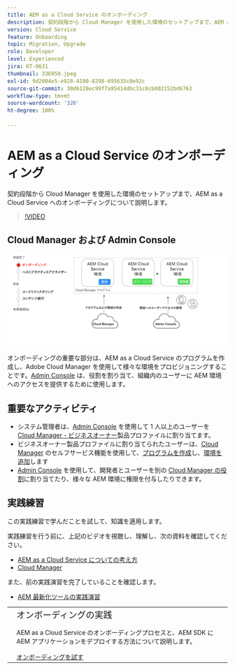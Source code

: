 ```yaml
---
title: AEM as a Cloud Service のオンボーディング
description: 契約段階から Cloud Manager を使用した環境のセットアップまで、AEM as a Cloud Service へのオンボーディングについて説明します。
version: Cloud Service
feature: Onboarding
topic: Migration, Upgrade
role: Developer
level: Experienced
jira: KT-8631
thumbnail: 336959.jpeg
exl-id: 9d2004e5-e928-4190-8298-695635c8e92c
source-git-commit: 30d6120ec99f7a95414dbc31c0cb002152bd6763
workflow-type: tm+mt
source-wordcount: '326'
ht-degree: 100%

---
```


# AEM as a Cloud Service のオンボーディング

契約段階から Cloud Manager を使用した環境のセットアップまで、AEM as a Cloud Service へのオンボーディングについて説明します。

>[!VIDEO](https://video.tv.adobe.com/v/336959?quality=12&learn=on)

## Cloud Manager および Admin Console

![オンボーディングの全体図](assets/onboarding-diagram.png)

オンボーディングの重要な部分は、AEM as a Cloud Service のプログラムを作成し、Adobe Cloud Manager を使用して様々な環境をプロビジョニングすることです。[Admin Console](https://adminconsole.adobe.com/) は、役割を割り当て、組織内のユーザーに AEM 環境へのアクセスを提供するために使用します。

## 重要なアクティビティ

+ システム管理者は、[Admin Console](https://adminconsole.adobe.com/) を使用して 1 人以上のユーザーを [Cloud Manager - ビジネスオーナー](https://experienceleague.adobe.com/docs/experience-manager-cloud-manager/using/requirements/setting-up-users-and-roles.html?lang=ja)製品プロファイルに割り当てます。
+ ビジネスオーナー製品プロファイルに割り当てられたユーザーは、[Cloud Manager](https://experienceleague.adobe.com/docs/experience-manager-cloud-manager/using/introduction-to-cloud-manager.html?lang=ja) のセルフサービス機能を使用して、[プログラムを作成](https://experienceleague.adobe.com/docs/experience-manager-cloud-service/content/implementing/using-cloud-manager/programs/creating-production-programs.html?lang=ja)し、[環境を追加](https://experienceleague.adobe.com/docs/experience-manager-cloud-service/implementing/using-cloud-manager/manage-environments.html?lang=ja)します
+ [Admin Console](https://adminconsole.adobe.com/) を使用して、開発者とユーザーを別の [Cloud Manager の役割](https://experienceleague.adobe.com/docs/experience-manager-cloud-manager/using/requirements/setting-up-users-and-roles.html?lang=ja)に割り当てたり、様々な AEM 環境に権限を付与したりできます。

## 実践練習

この実践練習で学んだことを試して、知識を適用します。

実践練習を行う前に、上記のビデオを視聴し、理解し、次の資料を確認してください。

+ [AEM as a Cloud Service についての考え方](./introduction.md)
+ [Cloud Manager](./cloud-manager.md)

また、前の実践演習を完了していることを確認します。

+ [AEM 最新化ツールの実践演習](./aem-modernization-tools.md#hands-on-exercise)

<table style="border-width:0">
    <tr>
        <td style="width:150px">
            <a  rel="noreferrer"
                target="_blank"
                href="https://github.com/adobe/aem-cloud-engineering-video-series-exercises/tree/session3-onboarding#bootcamp---session-3-on-boarding"><img alt="実践演習 GitHub リポジトリ" src="./assets/github.png"/>
            </a>        
        </td>
        <td style="width:100%;margin-bottom:1rem;">
            <div style="font-size:1.25rem;font-weight:400;">オンボーディングの実践</div>
            <p style="margin:1rem 0">
                AEM as a Cloud Service のオンボーディングプロセスと、AEM SDK に AEM アプリケーションをデプロイする方法について説明します。
            </p>
            <a  rel="noreferrer"
                target="_blank"
                href="https://github.com/adobe/aem-cloud-engineering-video-series-exercises/tree/session3-onboarding#bootcamp---session-3-on-boarding" class="spectrum-Button spectrum-Button--primary spectrum-Button--sizeM">
 <span class="spectrum-Button-label has-no-wrap has-text-weight-bold">オンボーディングを試す</span>
 </a>
        </td>
    </tr>
</table>
